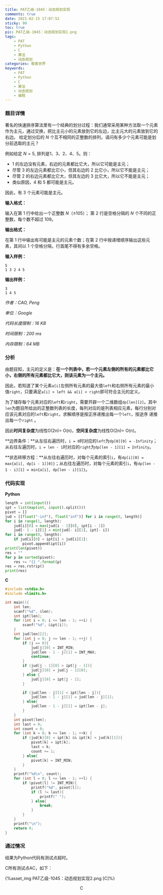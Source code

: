 ```yaml
---
title: PAT乙级-1045：动态规划实现
comments: true
date: 2021-02-15 17:07:52
sticky: 90
toc: true
pic: PAT乙级-1045：动态规划实现1.png
tags:
	- PAT
	- Python
	- C
	- 算法
	- 动态规划
categories: 极客世界
keywords: 
	- PAT
	- Python
	- C
	- 算法
	- 动态规划
	- 编程
---
```


### 题目详情

著名的快速排序算法里有一个经典的划分过程：我们通常采用某种方法取一个元素作为主元，通过交换，把比主元小的元素放到它的左边，比主元大的元素放到它的右边。 给定划分后的 *N* 个互不相同的正整数的排列，请问有多少个元素可能是划分前选取的主元？

例如给定 $N = 5$, 排列是1、3、2、4、5。则：

- 1 的左边没有元素，右边的元素都比它大，所以它可能是主元；
- 尽管 3 的左边元素都比它小，但其右边的 2 比它小，所以它不能是主元；
- 尽管 2 的右边元素都比它大，但其左边的 3 比它大，所以它不能是主元；
- 类似原因，4 和 5 都可能是主元。

因此，有 3 个元素可能是主元。

**输入格式：**

输入在第 1 行中给出一个正整数 *N*（≤105）； 第 2 行是空格分隔的 *N* 个不同的正整数，每个数不超过 109。

**输出格式：**

在第 1 行中输出有可能是主元的元素个数；在第 2 行中按递增顺序输出这些元素，其间以 1 个空格分隔，行首尾不得有多余空格。

**输入样例：**

```in
5
1 3 2 4 5
```

**输出样例：**

```out
3
1 4 5
```

*作者：CAO, Peng*

*单位：Google*

*代码长度限制：16 KB*

*时间限制：200 ms*

*内存限制：64 MB*



### 分析

由题目知，主元的定义是：**在一个列表中，若一个元素左侧的所有的元素都比它小，右侧的所有元素都比它大，则该元素为一个主元。**

因此，若知道了某个元素`a[i]`左侧所有元素的最大值`left`和右侧所有元素的最小值`right`，只要满足`a[i] > left && a[i] < right`即可符合主元的定义。

为了储存每个元素对应的`left`和`right`，需要开辟一个二维数组`dp[len][2]`。其中`len`为题目所给出的正整数列表的长度，每列对应的是列表相应元素，每行分别对应该元素对应的`left`和`right`，求解顺序是按正序递推出每一个`left`，按逆序 递推出每一个`right` 。

因此**时间复杂度**为线性O(2n)= O(n)，**空间复杂度**为线性O(2n)= O(n)。

**边界条件：**从左往右遍历时，`i = 0`时对应的`left`为`dp[0][0] = -Infinity`；从右往左遍历时，`i = len - 1`时对应的`right`为`dp[len - 1][1] = Infinity`。

**状态转移方程：**从左往右遍历时，对每个元素的索引`i`，有`dp[i][0] = max{a[i], dp[i - 1][0]}`；从右往左遍历时，对每个元素的索引`i`，有`dp[len - 1 - i][1] = min{a[i], dp[len - i][1]}`。



### 代码实现

**Python**

```python
length = int(input())
ipt = list(map(int, input().split()))
pivot = []
jud = [[float("-inf"), float("inf")] for i in range(0, length)]
for i in range(1, length):
    jud[i][0] = max(jud[i - 1][0], ipt[i - 1])
    jud[- 1 - i][1] = min(jud[- i][1], ipt[- i])
for i in range(0, length):
    if jud[i][0] < ipt[i] < jud[i][1]:
        pivot.append(ipt[i])
print(len(pivot))
res = ""
for p in sorted(pivot):
    res += "{} ".format(p)
res = res.rstrip()
print(res)
```

**C**

```c
#include <stdio.h>
#include <limits.h>

int main(){
    int len;
    scanf("%d", &len);
    int ipt[len];
    for (int i = 0; i <= len - 1; ++i) {
        scanf("%d", &ipt[i]);
    }
    int jud[len][2];
    for (int j = 0; j <= len - 1; ++j) {
        if (j == 0){
            jud[j][0] = INT_MIN;
            jud[len - 1 - j][1] = INT_MAX;
            continue;
        }
        if (jud[j - 1][0] > ipt[j - 1]){
            jud[j][0] = jud[j - 1][0];
        } else {
            jud[j][0] = ipt[j - 1];
        }

        if (jud[len - j][1] < ipt[len - j]){
            jud[len - 1 - j][1] = jud[len - j][1];
        } else{
            jud[len - 1 - j][1] = ipt[len - j];
        }
    }
    int pivot[len];
    int last = 0;
    int count = 0;
    for (int k = 0; k <= len - 1; ++k) {
        if (jud[k][0] < ipt[k] && ipt[k] < jud[k][1]){
            pivot[k] = ipt[k];
            last = k;
            count += 1;
        } else{
            pivot[k] = INT_MIN;
        }
    }
    printf("%d\n", count);
    for (int l = 0; l <= len - 1; ++l) {
        if (pivot[l] != INT_MIN){
            printf("%d", pivot[l]);
            if (l != last){
                printf(" ");
            } else{
                break;
            }
        }
    }
    printf("\n");
    return 0;
}
```



### 通过情况

结果为Python代码有测试点超时。

C所有测试点AC，如下：

{%asset_img PAT乙级-1045：动态规划实现2.png [C]%}

<center>C</center>